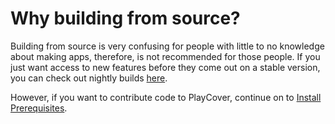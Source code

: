 # Why building from source?
Building from source is very confusing for people with little to no knowledge about making apps, therefore, is not recommended for those people. If you just want access to new features before they come out on a stable version, you can check out nightly builds [here](https://github.com/PlayCover/PlayCover/actions/workflows/2.nightly_release.yml?query=is%3Asuccess++).

However, if you want to contribute code to PlayCover, continue on to [Install Prerequisites](./install_prerequisites.md).